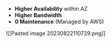 
* **Higher Availability** within AZ
* **Higher Bandwidth**
* **0 Maintenance** (Managed by AWS)

![[Pasted image 20230822110729.png]]
